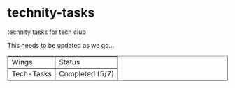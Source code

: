 # technity-tasks
technity tasks for tech club 

This needs to be updated as we go...

<table border="1">
<tr>
  <td>Wings</td>
  <td>Status</td>
</tr>
<tr>
  <td>Tech-Tasks</td>
  <td>Completed (5/7)</td>
</tr>
</table>

